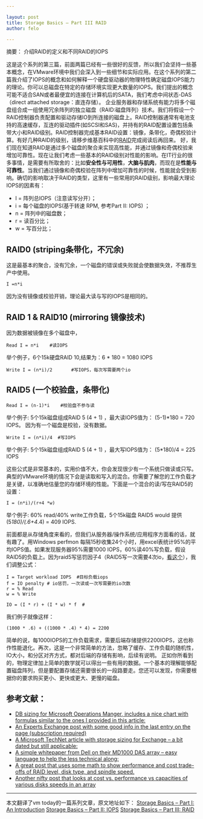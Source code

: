 ```yaml
---

layout: post
title: Storage Basics – Part III RAID
author: felo

---
```



摘要：
介绍RAID的定义和不同RAID的IOPS





这是这个系列的第三篇，前面两篇已经有一些很好的反馈，所以我们会坚持一些基本概念，在VMware环境中我们会深入到一些细节和实际应用。在这个系列的第二篇我介绍了IOPS的概念和如何解释一个硬盘驱动器的物理特性确定磁盘IOPS能力的理论。你可以总磁盘在特定的存储环境实现更大数量的IOPS。我们提出的概念可能不适合SAN或者最便宜的连接在计算机后的SATA，我们考虑中间状态-DAS（direct attached storage：直连存储）。
企业服务器和存储系统有能力将多个磁盘组合成一组使用冗余阵列的独立磁盘（RAID:磁盘阵列）技术。我们将假设一个RAID控制器负责配置和驱动存储IO到所连接的磁盘上。RAID控制器通常有电池支持的高速缓存，互连的驱动插件(如SCSI和SAS)，并持有的RAID配置设置包括条带大小和RAID级别。RAID控制器完成基本RAID设置：镜像，条带化，奇偶校验计算。有好几种RAID的级别，请移步维基百科中的[RAID](http://en.wikipedia.org/wiki/RAID)完成阅读后再回来。
好，我们现在知道RAID是通过多个磁盘的聚合来实现高性能，并通过镜像和奇偶校验来增加可靠性。现在让我们考虑一些基本的RAID级别对性能的影响。在IT行业的很多事情，是需要有所取舍的：比如**安全性与可用性**，**大脑与肌肉**，而现在是**性能与可靠性**。当我们通过镜像和奇偶校验在阵列中增加可靠性的时候，性能就会受到影响。确切的影响取决于RAID的类型，这里有一些常用的RAID级别，影响最大理论IOPS的因素有：

- I = 阵列总IOPS（注意读写分开）；
- i = 每个磁盘的IOPS(基于转速 RPM, 参考Part II: IOPS) ；
- n = 阵列中的磁盘数；
- r = 读百分比；
- w = 写百分比；

## RAID0 (striping条带化，不冗余)
这是最基本的聚合，没有冗余，一个磁盘的错误或失败就会使数据失效，不推荐生产中使用。

```
I =n*i
```
因为没有镜像或校验开销，理论最大读与写的IOPS是相同的。

## RAID 1 & RAID10 (mirroring 镜像技术)

因为数据被镜像在多个磁盘中，
```
Read I = n*i    #读IOPS
```
举个例子，6个15k硬盘RAID 10,结果为：6 * 180 = 1080 IOPS
```
Write I = (n*i)/2       #写IOPS，每次写需要两个io
```

## RAID5 (一个校验盘，条带化)
```
Read I = (n-1)*i    #校验盘不参与读
```
举个例子: 5个15k磁盘组成RAID 5 (4 + 1) ，最大读IOPS值为： (5-1)*180 = 720 IOPS。 因为有一个磁盘是校验，没有数据。

```
Write I = (n*i)/4  #写IOPS
```
举个例子: 5个15k磁盘组成RAID 5 (4 + 1) ，最大写IOPS值为： (5*180)/4 = 225 IOPS

这些公式是非常基本的，实用价值不大，你会发现很少有一个系统只做读或只写。典型的VMware环境的情况下会是读取和写入的混合。你需要了解您的工作负载才是关键，以准确地估量您的存储环境的性能。下面是一个混合的读/写在RAID5的设置：
```
I = (n*i)/(r+4 *w)
```
举个例子: 60% read/40% write工作负载，5个15k磁盘 RAID5 would 提供 (5*180)/(.6+4*.4) = 409 IOPS.

前面都是从存储角度来看的，但我们从服务器/操作系统/应用程序方面看的话，就有趣了。用Windows perfmon 每隔15秒收集24个小时，用excel表统计95%的平均IOPS值。如果发现服务器95%需要1000 IOPS，60%读40%写负载，假设RAID5的负载上。因为raid5写惩罚因子4（RAID5写一次需要4次io，[看这个](http://www.yellow-bricks.com/2009/12/23/iops/)），我们调整公式：
```
I = Target workload IOPS  #目标负载iops
f = IO penalty # io惩罚，一次读或一次写需要的io次数
r = % Read
w = % Write
```
```
IO = (I * r) + (I * w) * f  #
```
我们例子就像这样：
```
(1000 * .6) + ((1000 * .4) * 4) = 2200
```
简单的说，每1000IOPS的工作负载需求，需要后端存储提供2200IOPS，这也称作性能退化。再次，这是一个非常简单的方法，忽略了缓存、工作负载的随机性，IO大小，和分区对齐方式，都对后端的存储有影响，后续有说明。
正如你所看到的，物理定律加上简单的数学就可以得出一些有用的数据。一个基本的理解能够配置磁盘阵列，但是要配置存储还需要很长的一段路要走。您还可以发现，你需要根据你的要求购买更小、更快或更大、更慢的磁盘。

## 参考文献：
- [DB sizing for Microsoft Operations Manger, includes a nice chart with formulas similar to the ones I provided in this article: ](http://blogs.technet.com/jonathanalmquist/archive/2009/04/06/how-can-i-gauge-operations-manager-database-performance.aspx )
- [An Experts Exchange post with some good info in the last entry on the page (subscription required)]( http://www.experts-exchange.com/Storage/Storage_Technology/Q_22669077.html )
- [A Microsoft TechNet article with storage sizing for Exchange – a bit dated but still applicable: ](http://technet.microsoft.com/en-us/library/aa997052(EXCHG.65).aspx )
- [A simple whitepaper from Dell on their MD1000 DAS array – easy language to help the less technical along: ](http://support.dell.com/support/edocs/systems/md1120/multlang/whitepaper/SAS%20MD1xxx.pdf )
- [A great post that uses some math to show performance and cost trade-offs of RAID level, disk type, and spindle speed.  ](http://www.yonahruss.com/architecture/raid-10-vs-raid-5-performance-cost-space-and-ha.html )
- [Another nifty post that looks at cost vs. performance vs capacities of various disks speeds in an array ](http://blogs.zdnet.com/Ou/?p=322)

---
本文翻译了vm today的一篇系列文章，原文地址如下：
[Storage Basics – Part I: An Introduction](http://vmtoday.com/2009/12/storage-basics-part-i-intro/)
[Storage Basics – Part II: IOPS](http://vmtoday.com/2009/12/storage-basics-part-ii-iops/#comments)
[Storage Basics – Part III: RAID](http://vmtoday.com/2010/01/storage-basics-part-iii-raid/)
